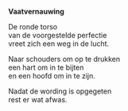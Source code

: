 <!--
title: Vaatvernauwing
categories: nederlands, poems
-->
**Vaatvernauwing**

De ronde torso\
van de voorgestelde perfectie\
vreet zich een weg in de lucht.

Naar schouders om op te drukken\
een hart om in te bijten\
en een hoofd om in te zijn.

Nadat de wording is opgegeten\
rest er wat afwas.
